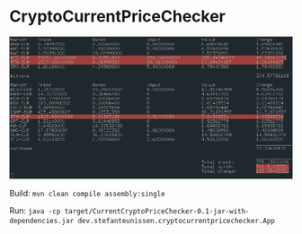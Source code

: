 # CryptoCurrentPriceChecker

![Crypto Current Price Checker image](https://raw.githubusercontent.com/teunissenstefan/crypto-current-price-checker/master/screenshots/main.png "Crypto Current Price Checker")

Build:
`mvn clean compile assembly:single`

Run:
`java -cp target/CurrentCryptoPriceChecker-0.1-jar-with-dependencies.jar dev.stefanteunissen.cryptocurrentpricechecker.App`
